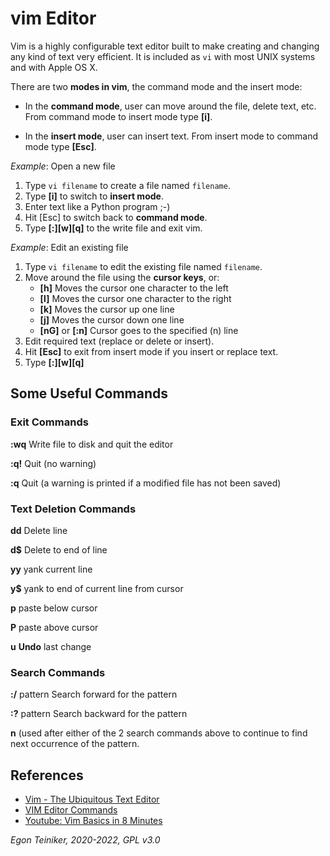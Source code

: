 # vim Editor

Vim is a highly configurable text editor built to make creating and changing any kind of text very efficient. 
It is included as `vi` with most UNIX systems and with Apple OS X.

There are two **modes in vim**, the command mode and the insert mode:
* In the **command mode**, user can move around the file, delete text, etc.
    From command mode to insert mode type **[i]**.
    
* In the **insert mode**, user can insert text.
    From insert mode to command mode type **[Esc]**.

_Example_: Open a new file
1. Type `vi filename` to create a file named `filename`.
2. Type **[i]** to switch to **insert mode**.
3. Enter text like a Python program ;-)
4. Hit [Esc] to switch back to **command mode**.
5. Type **[:][w][q]** to the write file and exit vim.


_Example_: Edit an existing file 
1. Type `vi filename` to edit the existing file named `filename`.
2. Move around the file using the **cursor keys**, or: 
    - **[h]** Moves the cursor one character to the left
    - **[l]** Moves the cursor one character to the right
    - **[k]** Moves the cursor up one line
    - **[j]** Moves the cursor down one line
    - **[nG]** or **[:n]** Cursor goes to the specified (n) line
3. Edit required text (replace or delete or insert).
4. Hit **[Esc]** to exit from insert mode if you insert or replace text.
5. Type **[:][w][q]**

## Some Useful Commands

### Exit Commands
**:wq** Write file to disk and quit the editor

**:q!** Quit (no warning)

**:q** Quit (a warning is printed if a modified file has not been saved)

### Text Deletion Commands
**dd** Delete line

**d$** Delete to end of line

**yy** yank current line

**y$** yank to end of current line from cursor

**p** paste below cursor

**P** paste above cursor

**u** **Undo** last change

### Search  Commands

**:/** pattern Search forward for the pattern

**:?** pattern Search backward for the pattern

**n** (used after either of the 2 search commands above to continue to find next occurrence of the pattern.



## References
* [Vim - The Ubiquitous Text Editor](https://www.vim.org/)
* [VIM Editor Commands](https://www.radford.edu/~mhtay/CPSC120/VIM_Editor_Commands.htm)
* [Youtube: Vim Basics in 8 Minutes](https://youtu.be/ggSyF1SVFr4)

*Egon Teiniker, 2020-2022, GPL v3.0*
